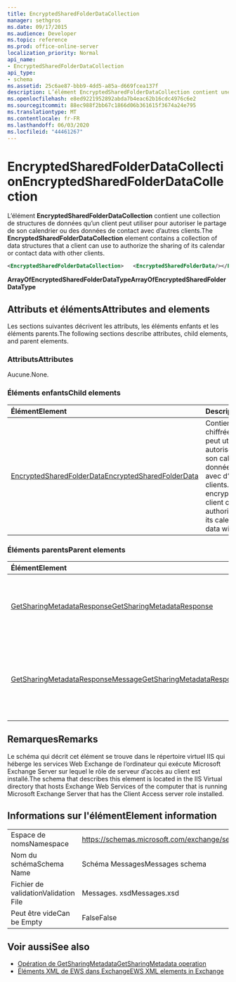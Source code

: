 ```yaml
---
title: EncryptedSharedFolderDataCollection
manager: sethgros
ms.date: 09/17/2015
ms.audience: Developer
ms.topic: reference
ms.prod: office-online-server
localization_priority: Normal
api_name:
- EncryptedSharedFolderDataCollection
api_type:
- schema
ms.assetid: 25c6ae87-bbb9-4dd5-a85a-d669fcea137f
description: L’élément EncryptedSharedFolderDataCollection contient une collection de structures de données qu’un client peut utiliser pour autoriser le partage de son calendrier ou des données de contact avec d’autres clients.
ms.openlocfilehash: e8ed9221952892abda7b4eac62b16cdc4976c6e2
ms.sourcegitcommit: 88ec988f2bb67c1866d06b361615f3674a24e795
ms.translationtype: MT
ms.contentlocale: fr-FR
ms.lasthandoff: 06/03/2020
ms.locfileid: "44461267"
---
```

# <a name="encryptedsharedfolderdatacollection"></a><span data-ttu-id="dcbef-103">EncryptedSharedFolderDataCollection</span><span class="sxs-lookup"><span data-stu-id="dcbef-103">EncryptedSharedFolderDataCollection</span></span>

<span data-ttu-id="dcbef-104">L’élément **EncryptedSharedFolderDataCollection** contient une collection de structures de données qu’un client peut utiliser pour autoriser le partage de son calendrier ou des données de contact avec d’autres clients.</span><span class="sxs-lookup"><span data-stu-id="dcbef-104">The **EncryptedSharedFolderDataCollection** element contains a collection of data structures that a client can use to authorize the sharing of its calendar or contact data with other clients.</span></span> 
  
```xml
<EncryptedSharedFolderDataCollection>   <EncryptedSharedFolderData/></EncryptedSharedFolderDataCollection>
```

 <span data-ttu-id="dcbef-105">**ArrayOfEncryptedSharedFolderDataType**</span><span class="sxs-lookup"><span data-stu-id="dcbef-105">**ArrayOfEncryptedSharedFolderDataType**</span></span>
## <a name="attributes-and-elements"></a><span data-ttu-id="dcbef-106">Attributs et éléments</span><span class="sxs-lookup"><span data-stu-id="dcbef-106">Attributes and elements</span></span>

<span data-ttu-id="dcbef-107">Les sections suivantes décrivent les attributs, les éléments enfants et les éléments parents.</span><span class="sxs-lookup"><span data-stu-id="dcbef-107">The following sections describe attributes, child elements, and parent elements.</span></span>
  
### <a name="attributes"></a><span data-ttu-id="dcbef-108">Attributs</span><span class="sxs-lookup"><span data-stu-id="dcbef-108">Attributes</span></span>

<span data-ttu-id="dcbef-109">Aucune.</span><span class="sxs-lookup"><span data-stu-id="dcbef-109">None.</span></span>
  
### <a name="child-elements"></a><span data-ttu-id="dcbef-110">Éléments enfants</span><span class="sxs-lookup"><span data-stu-id="dcbef-110">Child elements</span></span>

|<span data-ttu-id="dcbef-111">**Élément**</span><span class="sxs-lookup"><span data-stu-id="dcbef-111">**Element**</span></span>|<span data-ttu-id="dcbef-112">**Description**</span><span class="sxs-lookup"><span data-stu-id="dcbef-112">**Description**</span></span>|
|:-----|:-----|
|[<span data-ttu-id="dcbef-113">EncryptedSharedFolderData</span><span class="sxs-lookup"><span data-stu-id="dcbef-113">EncryptedSharedFolderData</span></span>](encryptedsharedfolderdata.md) <br/> |<span data-ttu-id="dcbef-114">Contient les données chiffrées qu’un client peut utiliser pour autoriser le partage de son calendrier ou des données de contact avec d’autres clients.</span><span class="sxs-lookup"><span data-stu-id="dcbef-114">Contains the encrypted data that a client can use to authorize the sharing of its calendar or contact data with other clients.</span></span>  <br/> |
   
### <a name="parent-elements"></a><span data-ttu-id="dcbef-115">Éléments parents</span><span class="sxs-lookup"><span data-stu-id="dcbef-115">Parent elements</span></span>

|<span data-ttu-id="dcbef-116">**Élément**</span><span class="sxs-lookup"><span data-stu-id="dcbef-116">**Element**</span></span>|<span data-ttu-id="dcbef-117">**Description**</span><span class="sxs-lookup"><span data-stu-id="dcbef-117">**Description**</span></span>|
|:-----|:-----|
|[<span data-ttu-id="dcbef-118">GetSharingMetadataResponse</span><span class="sxs-lookup"><span data-stu-id="dcbef-118">GetSharingMetadataResponse</span></span>](getsharingmetadataresponse.md) <br/> |<span data-ttu-id="dcbef-119">Définit une réponse à une demande de [Opération de GetSharingMetadata](getsharingmetadata-operation.md) .</span><span class="sxs-lookup"><span data-stu-id="dcbef-119">Defines a response to a [GetSharingMetadata operation](getsharingmetadata-operation.md) request.</span></span>  <br/> |
|[<span data-ttu-id="dcbef-120">GetSharingMetadataResponseMessage</span><span class="sxs-lookup"><span data-stu-id="dcbef-120">GetSharingMetadataResponseMessage</span></span>](getsharingmetadataresponsemessage.md) <br/> |<span data-ttu-id="dcbef-121">Contient l'état et les résultats d'une demande unique [Opération de GetSharingMetadata](getsharingmetadata-operation.md) .</span><span class="sxs-lookup"><span data-stu-id="dcbef-121">Contains the status and result of a single [GetSharingMetadata operation](getsharingmetadata-operation.md) request.</span></span>  <br/> |
   
## <a name="remarks"></a><span data-ttu-id="dcbef-122">Remarques</span><span class="sxs-lookup"><span data-stu-id="dcbef-122">Remarks</span></span>

<span data-ttu-id="dcbef-123">Le schéma qui décrit cet élément se trouve dans le répertoire virtuel IIS qui héberge les services Web Exchange de l’ordinateur qui exécute Microsoft Exchange Server sur lequel le rôle de serveur d’accès au client est installé.</span><span class="sxs-lookup"><span data-stu-id="dcbef-123">The schema that describes this element is located in the IIS Virtual directory that hosts Exchange Web Services of the computer that is running Microsoft Exchange Server that has the Client Access server role installed.</span></span>
  
## <a name="element-information"></a><span data-ttu-id="dcbef-124">Informations sur l'élément</span><span class="sxs-lookup"><span data-stu-id="dcbef-124">Element information</span></span>

|||
|:-----|:-----|
|<span data-ttu-id="dcbef-125">Espace de noms</span><span class="sxs-lookup"><span data-stu-id="dcbef-125">Namespace</span></span>  <br/> |https://schemas.microsoft.com/exchange/services/2006/messages  <br/> |
|<span data-ttu-id="dcbef-126">Nom du schéma</span><span class="sxs-lookup"><span data-stu-id="dcbef-126">Schema Name</span></span>  <br/> |<span data-ttu-id="dcbef-127">Schéma Messages</span><span class="sxs-lookup"><span data-stu-id="dcbef-127">Messages schema</span></span>  <br/> |
|<span data-ttu-id="dcbef-128">Fichier de validation</span><span class="sxs-lookup"><span data-stu-id="dcbef-128">Validation File</span></span>  <br/> |<span data-ttu-id="dcbef-129">Messages. xsd</span><span class="sxs-lookup"><span data-stu-id="dcbef-129">Messages.xsd</span></span>  <br/> |
|<span data-ttu-id="dcbef-130">Peut être vide</span><span class="sxs-lookup"><span data-stu-id="dcbef-130">Can be Empty</span></span>  <br/> |<span data-ttu-id="dcbef-131">False</span><span class="sxs-lookup"><span data-stu-id="dcbef-131">False</span></span>  <br/> |
   
## <a name="see-also"></a><span data-ttu-id="dcbef-132">Voir aussi</span><span class="sxs-lookup"><span data-stu-id="dcbef-132">See also</span></span>

- [<span data-ttu-id="dcbef-133">Opération de GetSharingMetadata</span><span class="sxs-lookup"><span data-stu-id="dcbef-133">GetSharingMetadata operation</span></span>](getsharingmetadata-operation.md)
- [<span data-ttu-id="dcbef-134">Éléments XML de EWS dans Exchange</span><span class="sxs-lookup"><span data-stu-id="dcbef-134">EWS XML elements in Exchange</span></span>](ews-xml-elements-in-exchange.md)

